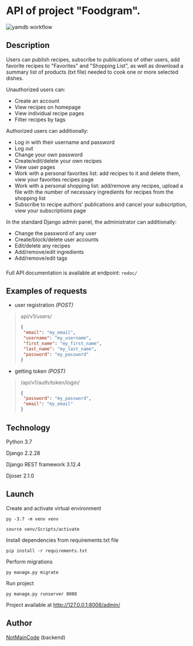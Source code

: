 # API of project "Foodgram".

![yamdb workflow](https://github.com/NotMainCode/foodgram-project-react/actions/workflows/yamdb_workflow.yaml/badge.svg)

## Description

Users can publish recipes, subscribe to publications of other users, 
add favorite recipes to "Favorites" and "Shopping List", 
as well as download a summary list of products (txt file) needed to cook one or more selected dishes.


Unauthorized users can:

- Create an account
- View recipes on homepage
- View individual recipe pages
- Filter recipes by tags

Authorized users can additionally:

- Log in with their username and password
- Log out
- Change your own password
- Create/edit/delete your own recipes
- View user pages
- Work with a personal favorites list: add recipes to it and delete them, view your favorites recipes page
- Work with a personal shopping list: add/remove any recipes,
upload a file with the number of necessary ingredients for recipes from the shopping list
- Subscribe to recipe authors' publications and cancel your subscription, view your subscriptions page

In the standard Django admin panel, the administrator can additionally:

- Change the password of any user
- Create/block/delete user accounts
- Edit/delete any recipes
- Add/remove/edit ingredients
- Add/remove/edit tags


###
Full API documentation is available at endpoint: ```redoc/```

## Examples of requests

- user registration *(POST)*
>api/v1/users/ 
>```json
>{
>  "email": "my_email",
>  "username": "my_username",
>  "first_name": "my_first_name",
>  "last_name": "my_last_name",
>  "password": "my_password"
>}
>```

- getting token *(POST)*
>/api/v1/auth/token/login/ 
>```json
>{
>  "password": "my_password",
>  "email": "my_email"
>}
>```

## Technology

Python 3.7

Django 2.2.28

Django REST framework 3.12.4

Djoser 2.1.0

## Launch

Create and activate virtual environment
```
py -3.7 -m venv venv

source venv/Scripts/activate
```

Install dependencies from requirements.txt file
```
pip install -r requirements.txt
```

Perform migrations
```
py manage.py migrate
```

Run project
```
py manage.py runserver 8008
```

Project available at http://127.0.0.1:8008/admin/

## Author

[NotMainCode](https://github.com/NotMainCode) (backend)